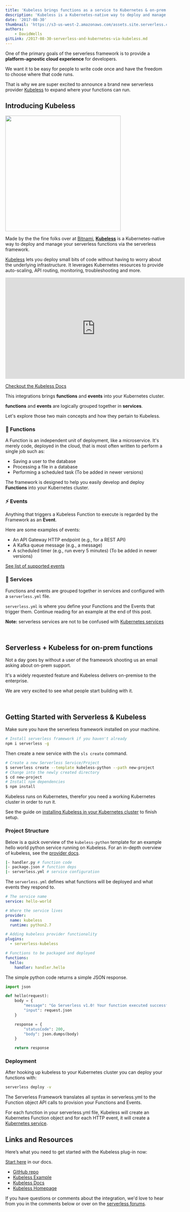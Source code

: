 ```yaml
---
title: 'Kubeless brings functions as a service to Kubernetes & on-prem'
description: 'Kubeless is a Kubernetes-native way to deploy and manage your serverless functions via the serverless framework'
date: '2017-08-30'
thumbnail: 'https://s3-us-west-2.amazonaws.com/assets.site.serverless.com/blog/kubernetes.png'
authors:
    - DavidWells
gitLink: /2017-08-30-serverless-and-kubernetes-via-kubeless.md
---
```


One of the primary goals of the serverless framework is to provide a **platform-agnostic cloud experience** for developers.

We want it to be easy for people to write code once and have the freedom to choose where that code runs.

That is why we are super excited to announce a brand new serverless provider [Kubeless](http://kubeless.io/) to expand where your functions can run.

## Introducing Kubeless

<a href="http://kubeless.io/" target="_blank">
  <img width="360" src="https://s3-us-west-2.amazonaws.com/assets.site.serverless.com/blog/kubeless.png" />
</a>

Made by the the fine folks over at [Bitnami](https://bitnami.com/), **[Kubeless](http://kubeless.io/)** is a Kubernetes-native way to deploy and manage your serverless functions via the serverless framework.

[Kubeless](https://github.com/kubeless/kubeless) lets you deploy small bits of code without having to worry about the underlying infrastructure. It leverages Kubernetes resources to provide auto-scaling, API routing, monitoring, troubleshooting and more.

<iframe width="560" height="315" src="https://www.youtube.com/embed/ROA7Ig7tD5s" frameborder="0" allowfullscreen></iframe>

[Checkout the Kubeless Docs](https://serverless.com/framework/docs/providers/kubeless/)

This integrations brings **functions** and **events** into your Kubernetes cluster.

**functions** and **events** are logically grouped together in **services**.

Let's explore those two main concepts and how they pertain to Kubeless.

### 🔄 Functions

A Function is an independent unit of deployment, like a microservice. It's merely code, deployed in the cloud, that is most often written to perform a single job such as:

- Saving a user to the database
- Processing a file in a database
- Performing a scheduled task (To be added in newer versions)

The framework is designed to help you easily develop and deploy **Functions** into your Kubernetes cluster.

### ⚡ Events

Anything that triggers a Kubeless Function to execute is regarded by the Framework as an **Event**.

Here are some examples of events:

- An API Gateway HTTP endpoint (e.g., for a REST API)
- A Kafka queue message (e.g., a message)
- A scheduled timer (e.g., run every 5 minutes) (To be added in newer versions)

[See list of supported events](https://serverless.com/framework/docs/providers/kubeless/events/)

### 📡 Services

Functions and events are grouped together in services and configured with a `serverless.yml` file.

`serverless.yml` is where you define your Functions and the Events that trigger them. Continue reading for an example at the end of this post.

**Note:** serverless services are not to be confused with [Kubernetes services](https://kubernetes.io/docs/concepts/services-networking/service/)

<br/>

## Serverless + Kubeless for on-prem functions

Not a day goes by without a user of the framework shooting us an email asking about on-prem support.

It's a widely requested feature and Kubeless delivers on-premise to the enterprise.

We are very excited to see what people start building with it.

<br/>

## Getting Started with Serverless & Kubeless

Make sure you have the serverless framework installed on your machine.

```bash
# Install serverless framework if you haven't already
npm i serverless -g
```

Then create a new service with the `sls create` command.

```bash
# Create a new Serverless Service/Project
$ serverless create --template kubeless-python --path new-project
# Change into the newly created directory
$ cd new-project
# Install npm dependencies
$ npm install
```

Kubeless runs on Kubernetes, therefor you need a working Kubernetes cluster in order to run it.

See the guide on [installing Kubeless in your Kubernetes cluster](/framework/docs/providers/kubeless/guide/installation/) to finish setup.

### Project Structure

Below is a quick overview of the `kubeless-python` template for an example hello world python service running on Kubeless. For an in-depth overview of kubeless, see the [provider docs](/framework/docs/providers/kubeless/).

```bash
|- handler.py # function code
|- package.json # function deps
|- serverless.yml # service configuration
```

The `serverless.yml` defines what functions will be deployed and what events they respond to.

```yaml
# The service name
service: hello-world

# Where the service lives
provider:
  name: kubeless
  runtime: python2.7

# Adding kubeless provider functionality
plugins:
  - serverless-kubeless

# Functions to be packaged and deployed
functions:
  hello:
    handler: handler.hello
```

The simple python code returns a simple JSON response.

```python
import json

def hello(request):
    body = {
        "message": "Go Serverless v1.0! Your function executed successfully!",
        "input": request.json
    }

    response = {
        "statusCode": 200,
        "body": json.dumps(body)
    }

    return response
```

### Deployment

After hooking up kubeless to your Kubernetes cluster you can deploy your functions with:

```bash
serverless deploy -v
```

The Serverless Framework translates all syntax in serverless.yml to the Function object API calls to provision your Functions and Events.

For each function in your serverless.yml file, Kubeless will create an Kubernetes Function object and for each HTTP event, it will create a [Kubernetes service](https://kubernetes.io/docs/concepts/services-networking/service/).

## Links and Resources

Here’s what you need to get started with the Kubeless plug-in now:

[Start here](/framework/docs/providers/kubeless/guide/quick-start/) in our docs.

- [GitHub repo](https://github.com/kubeless/kubeless)
- [Kubeless Example](https://github.com/kubeless/kubeless/tree/master/examples)
- [Kubeless Docs](https://serverless.com/framework/docs/providers/kubeless/)
- [Kubeless Homepage](http://kubeless.io/)

If you have questions or comments about the integration, we'd love to hear from you in the comments below or over on the [serverless forums](https://forum.serverless.com/).
